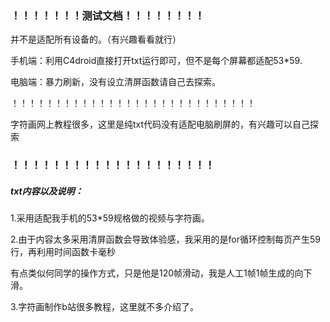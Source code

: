 ### ！！！！！！！测试文档！！！！！！！！

并不是适配所有设备的。（有兴趣看看就行）

手机端：利用C4droid直接打开txt运行即可，但不是每个屏幕都适配53*59.

电脑端：暴力刷新，没有设立清屏函数请自己去探索。

！！！！！！！！！！！！！！！！！！！！！！！！！！！！

字符画网上教程很多，这里是纯txt代码没有适配电脑刷屏的，有兴趣可以自己探索

### ！！！！！！！！！！！！！！！！！！！！

##### txt内容以及说明：

1.采用适配我手机的53*59规格做的视频与字符画。

2.由于内容太多采用清屏函数会导致体验感，我采用的是for循环控制每页产生59行，再利用时间函数卡毫秒

  有点类似何同学的操作方式，只是他是120帧滑动，我是人工1帧1帧生成的向下滑。

3.字符画制作b站很多教程，这里就不多介绍了。